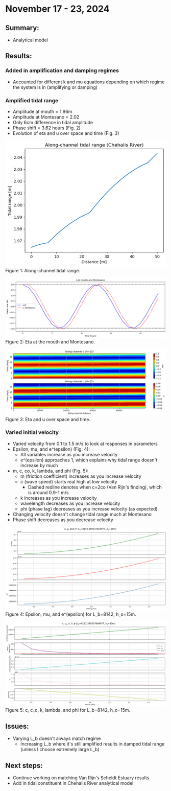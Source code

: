 # November 17 - 23, 2024

## Summary:
- Analytical model

## Results:
### Added in amplification and damping regimes
- Accounted for different k and mu equations depending on which regime the system is in (amplifying or damping)

### Amplified tidal range
- Amplitude at mouth = 1.96m
- Amplitude at Montesano = 2.02
- Only 6cm difference in tidal amplitude
- Phase shift = 3.62 hours (Fig. 2)
- Evolution of eta and u over space and time (Fig. 3)

![Tidal range](../Figures/112124meeting/tidalrange_vel1_h15_Lb8000.png)<br>
Figure 1: Along-channel tidal range.

![Eta](../Figures/112124meeting/eta_mouth_montesano_vel1_h15_Lb8000.png)<br>
Figure 2: Eta at the mouth and Montesano.

![Eta and u](../Figures/112124meeting/etaxt_uxt_vel1_h15_Lb8000.png)<br>
Figure 3: Eta and u over space and time.

### Varied initial velocity
- Varied velocity from 0.1 to 1.5 m/s to look at responses in parameters
- Epsilon, mu, and e^(epsilon) (Fig. 4):
	- All variables increase as you increase velocity
	- e^(epsilon) approaches 1, which explains why tidal range doesn't increase by much
- m, c, co, k, lambda, and phi (Fig. 5):
	- m (friction coefficient) increases as you increase velocity
	- c (wave speed) starts real high at low velocity
		- Dashed redline denotes when c=2co (Van Rijn's finding), which is around 0.9-1 m/s
	- k increases as you increase velocity
	- wavelength decreases as you increase velocity
	- phi (phase lag) decreases as you increase velocity (as expected)
- Changing velocity doesn't change tidal range much at Montesano
- Phase shift decreases as you decrease velocity

![Param1](../Figures/112124meeting/epsilon_mu_exp_vel1_h15_Lb8000.png)<br>
Figure 4: Epsilon, mu, and e^(epsilon) for L_b=8142, h_o=15m.

![Param2](../Figures/112124meeting/m_c_co_k_lambda_phi_vel1_h15_Lb8000.png)<br>
Figure 5: c, c_o, k, lambda, and phi for L_b=8142, h_o=15m.

## Issues:
- Varying L_b doesn't always match regime
	- Increasing L_b where it's still amplified results in damped tidal range (unless I choose extremely large L_b)

## Next steps:
- Continue working on matching Van Rijn's Scheldt Estuary results
- Add in tidal constituent in Chehalis River analytical model